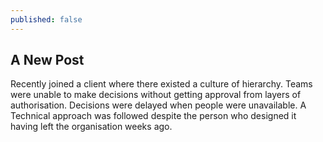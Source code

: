 ```yaml
---
published: false
---
```

## A New Post

Recently joined a client where there existed a culture of hierarchy. Teams were unable to make decisions without getting approval from layers of authorisation. Decisions were delayed when people were unavailable. A Technical approach was followed despite the person who designed it having left the organisation weeks ago.




